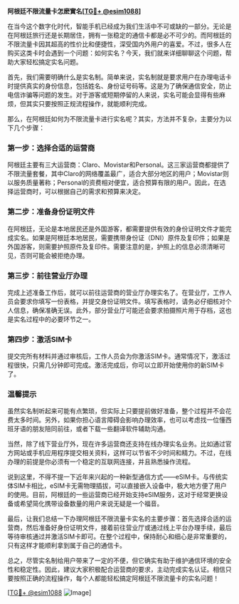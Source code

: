 **阿根廷不限流量卡怎麽實名[[TG💪+ @esim1088](https://t.me/s/esim1088)]**

在当今这个数字化时代，智能手机已经成为我们生活中不可或缺的一部分。无论是在阿根廷旅行还是长期居住，拥有一张稳定的通信卡都是必不可少的。而阿根廷的不限流量卡因其超高的性价比和便捷性，深受国内外用户的喜爱。不过，很多人在购买这类卡时会遇到一个问题：如何实名？今天，我们就来详细聊聊这个问题，帮助大家轻松搞定实名问题。

首先，我们需要明确什么是实名制。简单来说，实名制就是要求用户在办理电话卡时提供真实的身份信息，包括姓名、身份证号码等。这是为了确保通信安全，防止电信诈骗等问题的发生。对于游客或短期停留的人来说，实名可能会显得有些麻烦，但其实只要按照正规流程操作，就能顺利完成。

那么，在阿根廷如何为不限流量卡进行实名呢？其实，方法并不复杂，主要分为以下几个步骤：

### 第一步：选择合适的运营商

阿根廷主要有三大运营商：Claro、Movistar和Personal。这三家运营商都提供了不限流量套餐，其中Claro的网络覆盖最广，适合大部分地区的用户；Movistar则以服务质量著称；Personal的资费相对便宜，适合预算有限的用户。因此，在选择运营商时，可以根据自己的需求和预算来决定。

### 第二步：准备身份证明文件

在阿根廷，无论是本地居民还是外国游客，都需要提供有效的身份证明文件才能完成实名。如果是阿根廷本地居民，需要携带身份证（DNI）原件及复印件；如果是外国游客，则需要护照原件及复印件。需要注意的是，护照上的信息必须清晰可见，否则可能会被拒绝办理。

### 第三步：前往营业厅办理

完成上述准备工作后，就可以前往运营商的营业厅办理实名了。在营业厅，工作人员会要求你填写一份表格，并提交身份证明文件。填写表格时，请务必仔细核对个人信息，确保准确无误。此外，部分营业厅可能还会要求拍摄照片用于存档，这也是实名过程中的必要环节之一。

### 第四步：激活SIM卡

提交完所有材料并通过审核后，工作人员会为你激活SIM卡。通常情况下，激活过程很快，只需几分钟即可完成。激活完成后，你可以立即开始使用你的新SIM卡了。

### 温馨提示

虽然实名制听起来可能有点繁琐，但实际上只要提前做好准备，整个过程并不会花费太多时间。另外，如果你担心语言障碍会影响办理效率，也可以考虑找一位懂西班牙语的朋友陪同前往，或者下载一些翻译软件辅助沟通。

当然，除了线下营业厅外，现在许多运营商还支持在线办理实名业务。比如通过官方网站或手机应用程序提交相关资料，这样可以节省不少时间和精力。不过，在线办理的前提是你必须有一个稳定的互联网连接，并且熟悉操作流程。

说到这里，不得不提一下近年来兴起的一种新型通信方式——eSIM卡。与传统实体SIM卡相比，eSIM卡无需物理插拔，可以直接嵌入设备中，极大地方便了用户的使用。目前，阿根廷的一些运营商已经开始支持eSIM服务，这对于经常更换设备或希望简化携带设备数量的用户来说无疑是一个福音。

最后，让我们总结一下办理阿根廷不限流量卡实名的主要步骤：首先选择合适的运营商，然后准备好身份证明文件，接着前往营业厅或通过线上平台办理手续，最后等待审核通过并激活SIM卡即可。在整个过程中，保持耐心和细心是非常重要的，只有这样才能顺利拿到属于自己的通信卡。

总之，尽管实名制给用户带来了一定的不便，但它确实有助于维护通信环境的安全性和稳定性。因此，建议大家积极配合运营商的要求，主动完成实名认证。相信只要按照正确的流程操作，每个人都能轻松搞定阿根廷不限流量卡的实名问题！

[[TG💪+ @esim1088](https://t.me/s/esim1088) ![Image](https://i.postimg.cc/4NQfJmqS/Snipaste-2025-05-13-00-14-12.png)]